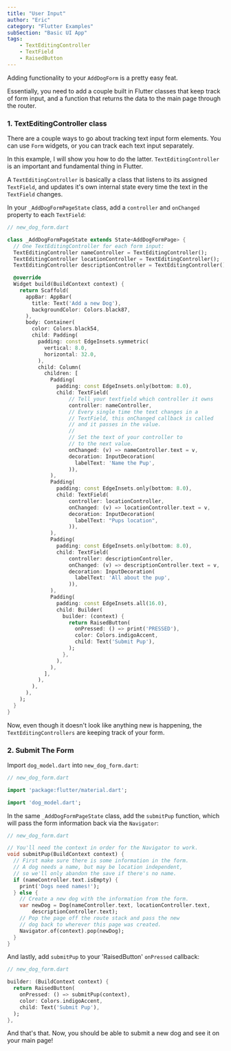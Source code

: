```yaml
---
title: "User Input"
author: "Eric"
category: "Flutter Examples"
subSection: "Basic UI App"
tags:
    - TextEditingController
    - TextField
    - RaisedButton
---
```


Adding functionality to your `AddDogForm` is a pretty easy feat.

Essentially, you need to add a couple built in Flutter classes that keep track of form input, and a function that returns the data to the main page through the router.

### 1. TextEditingController class

There are a couple ways to go about tracking text input form elements. You can use `Form` widgets, or you can track each text input separately.

In this example, I will show you how to do the latter. `TextEditingController` is an important and fundamental thing in Flutter.

A `TextEditingController` is basically a class that listens to its assigned `TextField`, and updates it's own internal state every time the text in the `TextField` changes.

In your `_AddDogFormPageState` class, add a `controller` and `onChanged` property to each `TextField`:

```dart
// new_dog_form.dart

class _AddDogFormPageState extends State<AddDogFormPage> {
  // One TextEditingController for each form input:
  TextEditingController nameController = TextEditingController();
  TextEditingController locationController = TextEditingController();
  TextEditingController descriptionController = TextEditingController();

  @override
  Widget build(BuildContext context) {
    return Scaffold(
      appBar: AppBar(
        title: Text('Add a new Dog'),
        backgroundColor: Colors.black87,
      ),
      body: Container(
        color: Colors.black54,
        child: Padding(
          padding: const EdgeInsets.symmetric(
            vertical: 8.0,
            horizontal: 32.0,
          ),
          child: Column(
            children: [
              Padding(
                padding: const EdgeInsets.only(bottom: 8.0),
                child: TextField(
                    // Tell your textfield which controller it owns
                    controller: nameController,
                    // Every single time the text changes in a
                    // TextField, this onChanged callback is called
                    // and it passes in the value.
                    //
                    // Set the text of your controller to
                    // to the next value.
                    onChanged: (v) => nameController.text = v,
                    decoration: InputDecoration(
                      labelText: 'Name the Pup',
                    )),
              ),
              Padding(
                padding: const EdgeInsets.only(bottom: 8.0),
                child: TextField(
                    controller: locationController,
                    onChanged: (v) => locationController.text = v,
                    decoration: InputDecoration(
                      labelText: "Pups location",
                    )),
              ),
              Padding(
                padding: const EdgeInsets.only(bottom: 8.0),
                child: TextField(
                    controller: descriptionController,
                    onChanged: (v) => descriptionController.text = v,
                    decoration: InputDecoration(
                      labelText: 'All about the pup',
                    )),
              ),
              Padding(
                padding: const EdgeInsets.all(16.0),
                child: Builder(
                  builder: (context) {
                    return RaisedButton(
                      onPressed: () => print('PRESSED'),
                      color: Colors.indigoAccent,
                      child: Text('Submit Pup'),
                    );
                  },
                ),
              ),
            ],
          ),
        ),
      ),
    );
  }
}
```

Now, even though it doesn't look like anything new is happening, the `TextEditingControllers` are keeping track of your form.

### 2. Submit The Form

Import `dog_model.dart` into `new_dog_form.dart`:

```dart
// new_dog_form.dart

import 'package:flutter/material.dart';

import 'dog_model.dart';
```

In the same `_AddDogFormPageState` class, add the `submitPup` function, which will pass the form information back via the `Navigator`:

```dart
// new_dog_form.dart

// You'll need the context in order for the Navigator to work.
void submitPup(BuildContext context) {
  // First make sure there is some information in the form.
  // A dog needs a name, but may be location independent,
  // so we'll only abandon the save if there's no name.
  if (nameController.text.isEmpty) {
    print('Dogs need names!');
  } else {
    // Create a new dog with the information from the form.
    var newDog = Dog(nameController.text, locationController.text,
        descriptionController.text);
    // Pop the page off the route stack and pass the new
    // dog back to wherever this page was created.
    Navigator.of(context).pop(newDog);
  }
}
```

And lastly, add `submitPup` to your 'RaisedButton' `onPressed` callback:

```dart
// new_dog_form.dart

builder: (BuildContext context) {
  return RaisedButton(
    onPressed: () => submitPup(context),
    color: Colors.indigoAccent,
    child: Text('Submit Pup'),
  );
},
```

And that's that. Now, you should be able to submit a new dog and see it on your main page!
